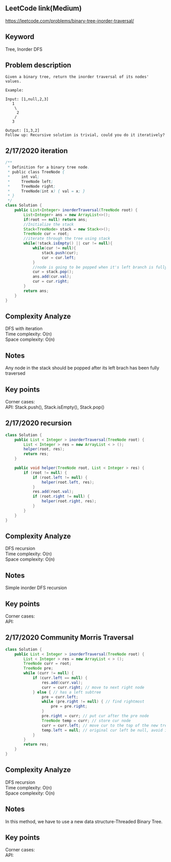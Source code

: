 ## LeetCode link(Medium)
https://leetcode.com/problems/binary-tree-inorder-traversal/

## Keyword
Tree, Inorder DFS

## Problem description
```
Given a binary tree, return the inorder traversal of its nodes' values.

Example:

Input: [1,null,2,3]
   1
    \
     2
    /
   3

Output: [1,3,2]
Follow up: Recursive solution is trivial, could you do it iteratively?
```
## 2/17/2020 iteration

```java
/**
 * Definition for a binary tree node.
 * public class TreeNode {
 *     int val;
 *     TreeNode left;
 *     TreeNode right;
 *     TreeNode(int x) { val = x; }
 * }
 */
class Solution {
    public List<Integer> inorderTraversal(TreeNode root) {
        List<Integer> ans = new ArrayList<>();
        if(root == null) return ans;
        //Initialize the stack
        Stack<TreeNode> stack = new Stack<>();
        TreeNode cur = root;
        //iterate through the tree using stack
        while(!stack.isEmpty() || cur != null){
            while(cur != null){
                stack.push(cur);
                cur = cur.left;
            }
            //node is going to be popped when it's left branch is fully traversed
            cur = stack.pop();
            ans.add(cur.val);
            cur = cur.right;
        }
        return ans;
    }
}
```

## Complexity Analyze
DFS with iteration\
Time complexity: O(n) \
Space complexity: O(n)

## Notes
Any node in the stack should be popped after its left brach has been fully traversed

## Key points
Corner cases: \
API: Stack.push(), Stack.isEmpty(), Stack.pop()

## 2/17/2020 recursion

```java
class Solution {
    public List < Integer > inorderTraversal(TreeNode root) {
        List < Integer > res = new ArrayList < > ();
        helper(root, res);
        return res;
    }

    public void helper(TreeNode root, List < Integer > res) {
        if (root != null) {
            if (root.left != null) {
                helper(root.left, res);
            }
            res.add(root.val);
            if (root.right != null) {
                helper(root.right, res);
            }
        }
    }
}
```

## Complexity Analyze
DFS recursion\
Time complexity: O(n)\
Space complexity: O(n)

## Notes
Simple inorder DFS recursion

## Key points
Corner cases:\
API:

## 2/17/2020 Community Morris Traversal

```java
class Solution {
    public List < Integer > inorderTraversal(TreeNode root) {
        List < Integer > res = new ArrayList < > ();
        TreeNode curr = root;
        TreeNode pre;
        while (curr != null) {
            if (curr.left == null) {
                res.add(curr.val);
                curr = curr.right; // move to next right node
            } else { // has a left subtree
                pre = curr.left;
                while (pre.right != null) { // find rightmost
                    pre = pre.right;
                }
                pre.right = curr; // put cur after the pre node
                TreeNode temp = curr; // store cur node
                curr = curr.left; // move cur to the top of the new tree
                temp.left = null; // original cur left be null, avoid infinite loops
            }
        }
        return res;
    }
}
```

## Complexity Analyze
DFS recursion\
Time complexity: O(n)\
Space complexity: O(n)

## Notes
In this method, we have to use a new data structure-Threaded Binary Tree.

## Key points
Corner cases:\
API: